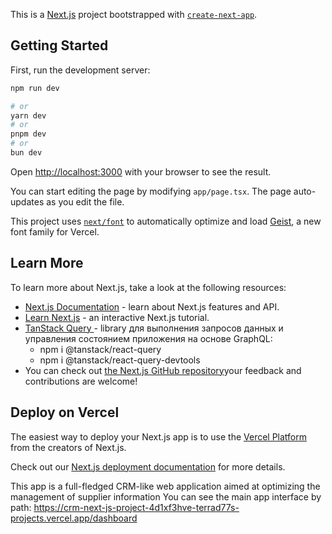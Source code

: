 This is a [Next.js](https://nextjs.org) project bootstrapped with [`create-next-app`](https://nextjs.org/docs/app/api-reference/cli/create-next-app).

## Getting Started

First, run the development server:

```bash
npm run dev

# or
yarn dev
# or
pnpm dev
# or
bun dev
```

Open [http://localhost:3000](http://localhost:3000) with your browser to see the result.

You can start editing the page by modifying `app/page.tsx`. The page auto-updates as you edit the file.

This project uses [`next/font`](https://nextjs.org/docs/app/building-your-application/optimizing/fonts) to automatically optimize and load [Geist](https://vercel.com/font), a new font family for Vercel.

## Learn More

To learn more about Next.js, take a look at the following resources:

- [Next.js Documentation](https://nextjs.org/docs) - learn about Next.js features and API.
- [Learn Next.js](https://nextjs.org/learn) - an interactive Next.js tutorial.
- [ TanStack Query ](https://tanstack.com/query/latest/docs/framework/react/installation) - library для выполнения запросов данных и управления состоянием приложения на основе GraphQL:
  - npm i @tanstack/react-query
  - npm i @tanstack/react-query-devtools
- You can check out [the Next.js GitHub repository](https://github.com/vercel/next.js)your feedback and contributions are welcome!

## Deploy on Vercel

The easiest way to deploy your Next.js app is to use the [Vercel Platform](https://vercel.com/new?utm_medium=default-template&filter=next.js&utm_source=create-next-app&utm_campaign=create-next-app-readme) from the creators of Next.js.

Check out our [Next.js deployment documentation](https://nextjs.org/docs/app/building-your-application/deploying) for more details.

This app is a full-fledged CRM-like web application aimed at optimizing the management  of supplier information
You can see the main app interface by path: https://crm-next-js-project-4d1xf3hve-terrad77s-projects.vercel.app/dashboard
